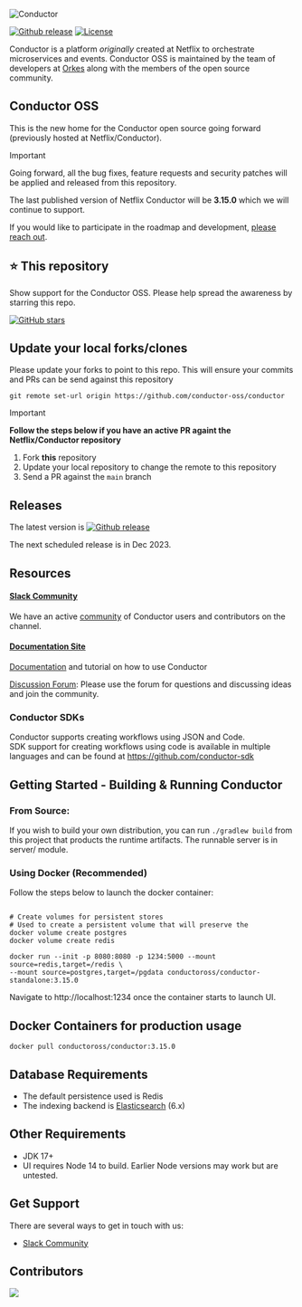 ![Conductor](docs/img/logo.svg)

[![Github release](https://img.shields.io/github/v/release/Netflix/conductor.svg)](https://GitHub.com/Netflix/conductor/releases)
[![License](https://img.shields.io/github/license/conductor-oss/conductor.svg)](http://www.apache.org/licenses/LICENSE-2.0)


Conductor is a platform _originally_ created at Netflix to orchestrate microservices and events.
Conductor OSS is maintained by the team of developers at [Orkes](https://orkes.io/) along with the members of the open source community.

## Conductor OSS
This is the new home for the Conductor open source going forward (previously hosted at Netflix/Conductor).
> [!IMPORTANT]  
> Going forward, all the bug fixes, feature requests and security patches will be applied and released from this repository.


The last published version of Netflix Conductor will be **3.15.0** which we will continue to support.

If you would like to participate in the roadmap and development, [please reach out](https://forms.gle/P2i1xHrxPQLrjzTB7).

## ⭐ This repository
Show support for the Conductor OSS.  Please help spread the awareness by starring this repo.

[![GitHub stars](https://img.shields.io/github/stars/conductor-oss/conductor.svg?style=social&label=Star&maxAge=)](https://GitHub.com/conductor-oss/conductor/)

## Update your local forks/clones
Please update your forks to point to this repo.  This will ensure your commits and PRs can be send against this repository
```shell
git remote set-url origin https://github.com/conductor-oss/conductor
```
> [!IMPORTANT]  
> **Follow the steps below if you have an active PR againt the Netflix/Conductor repository**
> 1. Fork **this** repository
> 2. Update your local repository to change the remote to this repository
> 3. Send a PR against the `main` branch

## Releases
The latest version is [![Github release](https://img.shields.io/github/v/release/Netflix/conductor.svg)](https://GitHub.com/Netflix/conductor/releases)

The next scheduled release is in Dec 2023.

## Resources
#### [Slack Community](https://join.slack.com/t/orkes-conductor/shared_invite/zt-xyxqyseb-YZ3hwwAgHJH97bsrYRnSZg)
We have an active [community](https://join.slack.com/t/orkes-conductor/shared_invite/zt-xyxqyseb-YZ3hwwAgHJH97bsrYRnSZg) of Conductor users and contributors on the channel.
#### [Documentation Site](https://orkes.io/content)
[Documentation](https://orkes.io/content) and tutorial on how to use Conductor

[Discussion Forum](https://github.com/conductor-oss/conductor/discussions): Please use the forum for questions and discussing ideas and join the community.

### Conductor SDKs
Conductor supports creating workflows using JSON and Code.  
SDK support for creating workflows using code is available in multiple languages and can be found at https://github.com/conductor-sdk


## Getting Started - Building & Running Conductor

###  From Source:
If you wish to build your own distribution, you can run ```./gradlew build``` from this project that products the runtime artifacts.
The runnable server is in server/ module.

### Using Docker (Recommended)
Follow the steps below to launch the docker container:

```shell

# Create volumes for persistent stores
# Used to create a persistent volume that will preserve the 
docker volume create postgres
docker volume create redis

docker run --init -p 8080:8080 -p 1234:5000 --mount source=redis,target=/redis \
--mount source=postgres,target=/pgdata conductoross/conductor-standalone:3.15.0
```

Navigate to http://localhost:1234 once the container starts to launch UI.

## Docker Containers for production usage
```shell
docker pull conductoross/conductor:3.15.0
```


## Database Requirements

* The default persistence used is Redis
* The indexing backend is [Elasticsearch](https://www.elastic.co/) (6.x)

## Other Requirements
* JDK 17+
* UI requires Node 14 to build. Earlier Node versions may work but are untested.

## Get Support
There are several ways to get in touch with us:
* [Slack Community](https://join.slack.com/t/orkes-conductor/shared_invite/zt-xyxqyseb-YZ3hwwAgHJH97bsrYRnSZg)

## Contributors

<a href="https://github.com/conductor-oss/conductor/graphs/contributors">
  <img src="https://contrib.rocks/image?repo=conductor-oss/conductor" />
</a>
